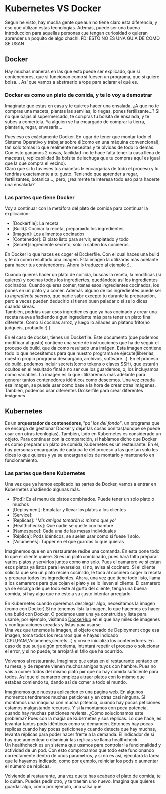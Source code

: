 

# Kubernetes VS Docker

Segun he visto, hay mucha gente que aun no tiene claro esta diferencia, y eso que utilizan estas tecnologías. Además, puede ser una buena introduccion para aquellas personas que tengan curiosidad o quieran aprender un poquito de algo chachi. PD: ESTO NO ES UNA GUIA DE COMO SE USAN

## Docker

Hay muchas maneras en las que esto puede ser explicado, que si contenedores, que si funcionan como si fuesen un programa, que si quiere bolsa... Así que vamos a abstraerlo a tope para aclarar el qué es.

### Docker es como un plato de comida, y te lo voy a demostrar

Imagínate que estas en casa y te quieres hacer una ensalada, ¿A que no te compras una maceta, plantas las semillas, lo riegas, pones fertilizante...? Si no que bajas al supermercado, te compras tu bolsita de ensalada, y te subes a comertela. Ya alguien se ha encargado de comprar la tierra, plantarla, regar, envasarla...

Pues eso es exáctamente Docker. En lugar de tener que montar todo el Sistema Operativo y trabajar sobre él(como en una máquina convencional), tan solo tomas lo que realmente necesitas y te olvidas de todo lo demás.  
Con esto ganamos 2 cosas, facilidad (no te hace falta tener la casa llena de macetas), replicabilidad (la bolsita de lechuga que tu compras aquí es igual que la que compra el vecino).  
Claro que si tu tuvieses tus macetas te encargarías de todo el proceso y lo tendrias exactamente a tu gusto. Teniendo que aprender a regar, fertilizantes, botanica..., pero, ¿realmente te interesa todo eso para hacerte una ensalada?

### Las partes que tiene Docker

Voy a continuar con la metáfora del plato de comida para continuar la explicacion: 

- [Dockerfile]: La receta
- [Build]: Cocinar la receta, preparando los ingredientes.
- [Imagen]: Los alimentos cocinados
- [Contenedor]: El plato listo para servir, emplatado y todo
- [Secret]:Ingrediente secreto, solo lo saben los cocineros.

En Docker lo que haces es coger el Dockerfile. Con el cual haces una build y te da como resultado una imagen. Esta imagen la utilizarás más adelante para hacer tus contenedores. Ahora lo traduzco al ejemplo :).  

Cuando quieres hacer un plato de comida, buscas la receta, la modificas (si quieres) y cocinas todos los ingredientes, quedándote así los ingredientes cocinados. Cuando quieres comer, tomas esos ingredientes cocinados, los pones en un plato y a comer. Además, alguno de los ingredientes puede ser *tu ingrediente secreto*, que nadie sabe excepto tu durante la preparación, pero a veces pueden deducirlo si tienen buen paladar o si se lo dices cuando sirvas.  
También, podrías usar esos ingredientes que ya has cocinado y crear una receta nueva añadiendo algun ingrediente más para tener un plato final diferente. Como si cocinas arroz, y luego lo añades un platano frito(no judgueis, probadlo :) ).  

En el caso de docker, tienes un Dockerfile. Este documento (que podemos modificar al gusto) contiene una serie de instrucciones que ha de seguir el proceso de build, que da como resultado una imágen. Esta imagen contiene todo lo que necesitamos para que nuestro programa se ejecute(librerias, nuestro propio programa descargado, archivos, software...). En el proceso de build, podemos incluir secrets(como tokens o claves SSH), que estarán ocultos en el resultado final a no ser que los guardemos, o, los incluyamos como variables. La imagen es la que utilizaremos más adelante para generar tantos contenedores idénticos como deseemos. Una vez creada esa imagen, se puede usar como base a la hora de crear otras imágenes. También, podemos usar diferentes Dockerfile para crear diferentes imágenes. 



## Kubernetes

Es un **orquestador de contenedores**, *"pa' los del fondo"*, un programa que se encarga de gestionar Docker y dejar las cosas bonitas(aunque se puede usar con otras tecnlogias). También, todo en Kubernetes es considerado un objeto.
Para continuar con la comparación, si habíamos dicho que Docker es como preparar un plato de comida, Kubernetes es un restaurante. En él, hay personas encargadas de cada parte del proceso a las que tan solo les dices lo que quieres y ya se encargan ellos de montarlo y mantenerlo en funcionamiento.

### Las partes que tiene Kubernetes

Una vez que ya hemos explicado las partes de Docker, vamos a entrar en Kubernetes añadiendo algunas más.

- [Pod]: Es el menu de platos combinados. Puede tener un solo plato o muchos
- [Deployment]: Emplatar y llevar los platos a los clientes
- [Service]: 
- [Replicas]: "*Mis amigos tomarán lo mismo que yo*"
- [Healthchecks]: Que nadie se quede con hambre
- [Namespace]: Cada una de las mesas individuales
- [Réplica]: Pods idénticos, se suelen usar como si fuese 1 solo.
- [Volumenes]: Tupper en el que guardas lo que quieras

Imaginemos que en un restaurante recibe una comanda. En esta pone todo lo que el cliente quiere. Si es un plato combinado, pues hará falta preparar varios platos y servirlos juntos como uno solo. Pues el camarero ve si estan esos platos ya listos para llevarselos, si no, avisa al cocinero. Si el cliente solicita que sea un plato recien cocinado, le toca al cocinero coger la receta y preparar todos los ingredientes. Ahora, una vez que tiene todo listo, llama a los camareros para que cojan el plato y se lo lleven al cliente. El camarero ya se encarga de que todo este al gusto del cliente, tenga una buena comida, si hay algo que no este a su gusto intentar arreglarlo.

En Kubernetes cuando queremos desplegar algo, necesitamos la imagen (como con Docker).Si no tenemos lista la imagen, lo que hacemos es hacer una build con Docker. O podemos usar una ya construida y lista para usarse, por ejemplo, visitando [DockerHub](https://hub.docker.com/) en el que hay miles de imagenes y configuraciones creadas y listas para usarse.  
Una vez que tenemos la imagen, el objeto creado de Deployment coge esa imagen, toma todos los recursos que le hayas indicado (CPU,RAM,Volúmenes,secrets...) y crea e inicializa los contenedores. En caso de que surja algún problema, intentará repetir el proceso o solucionar el error, y si no puede, te arrojará el fallo que ha ocurrido.  
  

Volvemos al restaurante. Imaginate que estas en el restaurante sentado en tu mesa, y de repente vienen muchos amigos tuyos con hambre. Pues no vais a comer todos del mismo plato por que no hay comida suficiente para todos. Así que el camarero empieza a traer platos con lo mismo que estabas comiendo tu, dando así de comer a todo el mundo.

Imaginemos que nuestra aplicacion es una pagina web. En algunos momentos tendremos muchas peticiones y en otras casi ninguna. Si montamos una maquina con mucha potencia, cuando hay pocas peticiones estamos malgastando recursos. Y si la montamos con poca potencia, cuando hay muchas peticiones revienta. ¿Cómo solucionamos este problema? Pues con la magia de Kubernetes y sus réplicas. Lo que hace, es levantar tantos pods idénticos como se demanden. Entonces hay pocas replicas cuando hay pocas peticiones y cuando detecta que hay muchas, levanta réplicas para poder hacer frente a la demanda. El indicador de si hay que aumentear o disminuir las replicas se llama healthcheck.  
Un healthcheck es un sistema que usamos para controlar la funcionalidad y actividad de un pod. Con esto comprobamos que todo este funcionando correctamente dentro de unos parámetros, y si no es así, ejecutará la tarea que le hayamos indicado, como por ejemplo, reiniciar los pods o aumentar el número de réplicas.  
  
  
Volviendo al restaurante, una vez que te has acabado el plato de comida, te lo quitan. Puedes pedir otro, y te traerán uno nuevo. Imagina que quieres guardar algo, como por ejemplo, una salsa que 
